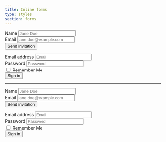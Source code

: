 ```yaml
---
title: Inline forms
type: styles
section: forms
---
```


<form class="form-inline margin">
	<div class="form-group">
		<label for="exampleInputName2">Name</label>
		<input type="text" class="form-control" id="exampleInputName2" placeholder="Jane Doe">
	</div>
	<div class="form-group">
		<label for="exampleInputEmail2">Email</label>
		<input type="email" class="form-control" id="exampleInputEmail2" placeholder="jane.doe@example.com">
	</div>
	<button type="submit" class="btn btn-default">Send invitation</button>
</form>

<form class="form-inline margin">
	<div class="form-group">
		<label class="sr-only" for="exampleInputEmail3">Email address</label>
		<input type="email" class="form-control" id="exampleInputEmail3" placeholder="Email">
	</div>
	<div class="form-group">
		<label class="sr-only" for="exampleInputPassword3">Password</label>
		<input type="password" class="form-control" id="exampleInputPassword3" placeholder="Password">
	</div>
	<div class="form-group">
		<label class="option">
			<input type="checkbox" />
			<i class="option-icon"></i>
			Remember Me
		</label>
	</div>
	<div class="form-group">
		<button type="submit" class="btn btn-default">Sign in</button>
	</div>
</form>

<hr/>

<form class="form-inline margin">
	<div class="form-group form-group-lg">
		<label for="exampleInputName2">Name</label>
		<input type="text" class="form-control input-lg" id="exampleInputName2" placeholder="Jane Doe">
	</div>
	<div class="form-group form-group-lg">
		<label for="exampleInputEmail2">Email</label>
		<input type="email" class="form-control input-lg" id="exampleInputEmail2" placeholder="jane.doe@example.com">
	</div>
	<button type="submit" class="btn btn-default btn-lg">Send invitation</button>
</form>

<form class="form-inline margin">
	<div class="form-group form-group-lg">
		<label class="sr-only" for="exampleInputEmail3">Email address</label>
		<input type="email" class="form-control input-lg" id="exampleInputEmail3" placeholder="Email">
	</div>
	<div class="form-group form-group-lg">
		<label class="sr-only" for="exampleInputPassword3">Password</label>
		<input type="password" class="form-control input-lg" id="exampleInputPassword3" placeholder="Password">
	</div>
	<div class="form-group">
		<label class="option option-lg">
			<input type="checkbox" />
			<i class="option-icon"></i>
			Remember Me
		</label>
	</div>
	<div class="form-group">
		<button type="submit" class="btn btn-default btn-lg">Sign in</button>
	</div>
</form>